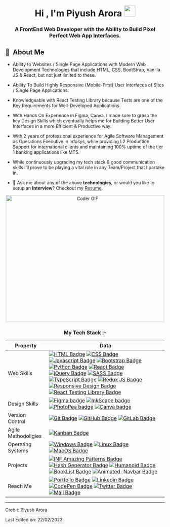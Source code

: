 <h1 align="center">Hi , I'm Piyush Arora <img src="https://media.giphy.com/media/hvRJCLFzcasrR4ia7z/giphy.gif" width="35"></h1>

<h3 align="center">A FrontEnd Web Developer with the Ability to Build Pixel Perfect Web App Interfaces.</h3>
 
 ## 🧭 &nbsp;About Me
- Ability to Websites / Single Page Applications with Modern Web Development Technologies that include HTML, CSS, BootStrap, Vanilla JS & React, but not just limited to these.  

- Ability To Build Highly Responsive (Mobile-First) User Interfaces of Sites / Single Page Applications.

- Knowledgeable with React Testing Library because Tests are one of the Key Requirements for Well-Developed Applications.

- With Hands On Experience in Figma, Canva. I made sure to grasp the key Design Skills which eventually helps me for Building Better User Interfaces in a more Efficient & Productive way.

- With 2 years of professional experience for Agile Software Management as Operations Executive in Infosys, while providing L2 Production Support for international clients and maintaining 100% uptime of the tier 1 banking applications like MTS.   
 
- While continuously upgrading my tech stack & good communication skills I’ll prove to be playing a vital role in any Team/Project that I partake in.   

- 💬 Ask me about any of the above **technologies**, or would you like to setup an **Interview**? Checkout my [Resume](https://drive.google.com/file/d/162kuCIouf_CVzpZzEiKhYARmTRpgPK02/view).



<p align="center">
  <img src="https://media.giphy.com/media/SWoSkN6DxTszqIKEqv/giphy.gif" alt="Coder GIF" width="500" height="400">
</p>

  
<h3 align="center">My Tech Stack :-</h3>
  
Property                 | Data  
-------------------------|------
Web Skills               |   [![HTML Badge](https://img.shields.io/badge/-HTML-orange)](https://github.com/piyusharora91?tab=repositories) [![CSS Badge](https://img.shields.io/badge/-CSS-blue)](https://github.com/piyusharora91?tab=repositories) [![Javascript Badge](https://img.shields.io/badge/-JavaScript-yellow)](https://github.com/piyusharora91?tab=repositories) [![Bootstrap Badge](https://img.shields.io/badge/-Bootstrap-purple)](https://github.com/piyusharora91?tab=repositories) [![Python Badge](https://img.shields.io/badge/-Python-3776AB)](https://github.com/piyusharora91?tab=repositories) [![React Badge](https://img.shields.io/badge/-ReactJS-61DAFB)](https://github.com/piyusharora91?tab=repositories) [![jQuery Badge](https://img.shields.io/badge/-jQuery-4ac7b6)](https://github.com/piyusharora91?tab=repositories) [![SASS Badge](https://img.shields.io/badge/-SASS-d36ef5)](https://github.com/piyusharora91?tab=repositories) [![TypeScript Badge](https://img.shields.io/badge/-TypeScript-99173a)](https://github.com/piyusharora91?tab=repositories) [![Redux JS Badge](https://img.shields.io/badge/-ReduxJS-8b9c0b)](https://github.com/piyusharora91?tab=repositories) [![Responsive Design Badge](https://img.shields.io/badge/-ResponsiveDesign-d6db48)](https://github.com/piyusharora91?tab=repositories) [![React Testing Library Badge](https://img.shields.io/badge/-ReactTestingLibrary-de0b16)](https://github.com/piyusharora91?tab=repositories)
Design Skills            | [![Figma badge](https://img.shields.io/badge/-Figma-FFC90A)](https://www.figma.com/@piyusharora91) [![InkScape badge](https://img.shields.io/badge/-InkScape-AF2DC6)](https://inkscape.org/) [![PhotoPea badge](https://img.shields.io/badge/-PhotoPea-209B00)](https://www.photopea.com/) [![Canva badge](https://img.shields.io/badge/-Canva-056A91)](https://www.canva.com/)
Version Control          | [![Git Badge](https://img.shields.io/badge/-Git-156e73)](https://github.com/piyusharora91?tab=repositories) [![GitHub Badge](https://img.shields.io/badge/-GitHub-8989e0)](https://github.com/piyusharora91?tab=repositories) [![GitLab Badge](https://img.shields.io/badge/-GitLab-e87910)](https://github.com/piyusharora91?tab=repositories)
Agile Methodoligies      | [![Kanban Badge](https://img.shields.io/badge/-Kanban-9519F4)](https://github.com/piyusharora91?tab=repositories)
Operating Systems        | [![Windows Badge](https://img.shields.io/badge/-Windows-61DAFB)](https://github.com/piyusharora91?tab=repositories) [![Linux Badge](https://img.shields.io/badge/-Linux-purple)](https://github.com/piyusharora91?tab=repositories) [![MacOS Badge](https://img.shields.io/badge/-MacOS-68b082)](https://github.com/piyusharora91?tab=repositories)
Projects                 | [![INF Amazing Patterns Badge](https://img.shields.io/badge/-INFAmazingPatterns-8C8C8C)](https://inf-amazing-patterns.netlify.app/) [![Hash Generator Badge](https://img.shields.io/badge/-HashGenerator-b469c3)](https://hash-generator-101.netlify.app/)  [![Humanoid Badge](https://img.shields.io/badge/-Humanoid-yellow)](https://humanoid101.netlify.app/) [![BookList Badge](https://img.shields.io/badge/-Booklists-ffffff)](https://custom-book-lists101.netlify.app/) [![Animated-Navbar Badge](https://img.shields.io/badge/-AnimatedNavbar-311557)](https://animated-navbar-101.netlify.app/)
Reach Me                 | [![Portfolio Badge](https://img.shields.io/badge/-Portfolio-grey?style=flat)](https://piyush-arora.netlify.app) [![Linkedin Badge](https://img.shields.io/badge/-PiyushArora-1A4FBF?style=flat&logo=Linkedin&logoColor=white)](https://www.linkedin.com/in/piyush-arora2212/) [![CodePen Badge](https://img.shields.io/badge/-PiyushArora-10621E?style=flat&logo=CodePen&logoColor=white)](https://codepen.io/piyusharora91) [![Twitter Badge](https://img.shields.io/badge/-PiyushArora-blue?style=flat&logo=Twitter&logoColor=white)](https://twitter.com/Piyush_Arora91) [![Mail Badge](https://img.shields.io/badge/-PiyushArora-e54448?style=flat&logo=Mail.Ru&logoColor=white)](mailto:piyush.arora91@hotmail.com)


------

Credit: [Piyush Arora](https://piyush-arora.netlify.app)

Last Edited on: 22/02/2023
